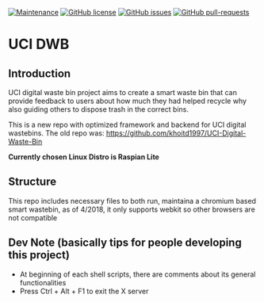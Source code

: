 [![Maintenance](https://img.shields.io/badge/Maintained%3F-yes-green.svg)](https://github.com/abeljim/UCI-DWB/graphs/commit-activity)    [![GitHub license](https://img.shields.io/github/license/Naereen/StrapDown.js.svg)](https://github.com/abeljim/UCI-DWB/blob/master/LICENSE)  [![GitHub issues](https://img.shields.io/github/issues/Naereen/StrapDown.js.svg)](https://github.com/abeljim/UCI-DWB/issues)  [![GitHub pull-requests](https://img.shields.io/github/issues-pr/Naereen/StrapDown.js.svg)](https://github.com/abeljim/UCI-DWB/pulls)





# UCI DWB

## Introduction
UCI digital waste bin project aims to create a smart waste bin that can provide feedback to users about how much they had helped recycle why also guiding others to dispose trash in the correct bins.

This is a new repo with optimized framework and backend for UCI digital wastebins. The old repo was: https://github.com/khoitd1997/UCI-Digital-Waste-Bin

**Currently chosen Linux Distro is Raspian Lite**

## Structure
This repo includes necessary files to both run, maintaina a chromium based smart wastebin, as of 4/2018, it only supports webkit so other browsers are not compatible 

## Dev Note (basically tips for people developing this project)
- At beginning of each shell scripts, there are comments about its general functionalities
- Press Ctrl + Alt + F1 to exit the X server 

